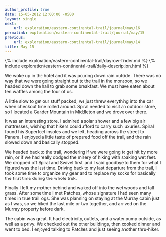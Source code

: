 ```yaml
---
author_profile: true
date: 15-05-2012 12:00:00 -0500
layout: single
next:
    url: exploration/eastern-continental-trail/journal/may/16
permalink: exploration/eastern-continental-trail/journal/may/15
previous:
    url: exploration/eastern-continental-trail/journal/may/14
title: May 15
---
```

{% include exploration/eastern-continental-trail/dayrow-finder.md %}
{% include exploration/eastern-continental-trail/daily-description.html %}

We woke up in the hotel and it was pouring down rain outside. There was no way that we were going straight out to the trail in the monsoon, so we headed down the hall to grab some breakfast. We must have eaten about ten waffles among the four of us.

A little slow to get our stuff packed, we just threw everything into the car when checkout time rolled around. Spiral needed to visit an outdoor store, so I located a Gander Mountain in Middleton and we drove over there.

It was an interesting store. I admired a solar shower and a few big air mattresses, wishing that hikers could afford to carry such luxuries. Spiral found his Superfeet insoles and we left, heading across the street to Panera. I enjoyed a little taste of prepared food off the trail, and the rain slowed down and basically stopped.

We headed back to the trail, wondering if we were going to get hit by more rain, or if we had really dodged the misery of hiking with soaking wet feet. We dropped off Spiral and Swivel first, and I said goodbye to them for what I figured was the last time. Driving back to my last departure from the trail, I took some time to organize my gear and to replace my socks for basically the first time during the whole trek.

Finally I left my mother behind and walked off into the wet woods and tall grass. After some time I met Patches, whose signature I had seen many times in true trail logs. She was planning on staying at the Murray cabin just as I was, so we hiked the last mile or two together, and arrived on the Murray property before dark.

The cabin was great. It had electricity, outlets, and a water pump outside, as well as a privy. We checked out the other buildings, then cooked dinner and went to bed. I enjoyed talking to Patches and just seeing another thru-hiker.